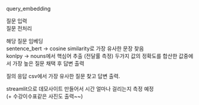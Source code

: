 query_embedding

질문 입력  
질문 전처리  

해당 질문 임베딩    
sentence_bert -> cosine similarity로 가장 유사한 문장 찾음   
konlpy -> nouns에서 핵심어 추출 (전달률 측정)
두가지 값의 정확도를 합산한 값중에서 가장 높은 질문 채택 후 답변 출력

질의 응답 csv에서 가장 유사한 질문 찾고 답변 출력.  

streamlit으로 데모사이트 만들어서 시간 얼마나 걸리는지 측정 예정   
(+ 수강이수표같은 사진도 출력~~)
